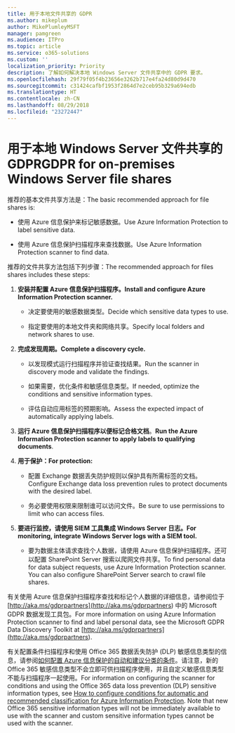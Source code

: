 ```yaml
---
title: 用于本地文件共享的 GDPR
ms.author: mikeplum
author: MikePlumleyMSFT
manager: pamgreen
ms.audience: ITPro
ms.topic: article
ms.service: o365-solutions
ms.custom: ''
localization_priority: Priority
description: 了解如何解决本地 Windows Server 文件共享中的 GDPR 要求。
ms.openlocfilehash: 29f79f05f4b23656e3262b717e4fa24d80d9d470
ms.sourcegitcommit: c31424cafbf1953f2864d7e2ceb95b329a694edb
ms.translationtype: HT
ms.contentlocale: zh-CN
ms.lasthandoff: 08/29/2018
ms.locfileid: "23272447"
---
```

# <a name="gdpr-for-on-premises-windows-server-file-shares"></a><span data-ttu-id="9f35d-103">用于本地 Windows Server 文件共享的 GDPR</span><span class="sxs-lookup"><span data-stu-id="9f35d-103">GDPR for on-premises Windows Server file shares</span></span>

<span data-ttu-id="9f35d-104">推荐的基本文件共享方法是：</span><span class="sxs-lookup"><span data-stu-id="9f35d-104">The basic recommended approach for file shares is:</span></span>

-   <span data-ttu-id="9f35d-105">使用 Azure 信息保护来标记敏感数据。</span><span class="sxs-lookup"><span data-stu-id="9f35d-105">Use Azure Information Protection to label sensitive data.</span></span>

-   <span data-ttu-id="9f35d-106">使用 Azure 信息保护扫描程序来查找数据。</span><span class="sxs-lookup"><span data-stu-id="9f35d-106">Use Azure Information Protection scanner to find data.</span></span>

<span data-ttu-id="9f35d-107">推荐的文件共享方法包括下列步骤：</span><span class="sxs-lookup"><span data-stu-id="9f35d-107">The recommended approach for files shares includes these steps:</span></span>

1.  <span data-ttu-id="9f35d-108">**安装并配置 Azure 信息保护扫描程序。**</span><span class="sxs-lookup"><span data-stu-id="9f35d-108">**Install and configure Azure Information Protection scanner.**</span></span>

    -   <span data-ttu-id="9f35d-109">决定要使用的敏感数据类型。</span><span class="sxs-lookup"><span data-stu-id="9f35d-109">Decide which sensitive data types to use.</span></span>

    -   <span data-ttu-id="9f35d-110">指定要使用的本地文件夹和网络共享。</span><span class="sxs-lookup"><span data-stu-id="9f35d-110">Specify local folders and network shares to use.</span></span>

2.  <span data-ttu-id="9f35d-111">**完成发现周期。**</span><span class="sxs-lookup"><span data-stu-id="9f35d-111">**Complete a discovery cycle.**</span></span>

    -   <span data-ttu-id="9f35d-112">以发现模式运行扫描程序并验证查找结果。</span><span class="sxs-lookup"><span data-stu-id="9f35d-112">Run the scanner in discovery mode and validate the findings.</span></span>

    -   <span data-ttu-id="9f35d-113">如果需要，优化条件和敏感信息类型。</span><span class="sxs-lookup"><span data-stu-id="9f35d-113">If needed, optimize the conditions and sensitive information types.</span></span>

    -   <span data-ttu-id="9f35d-114">评估自动应用标签的预期影响。</span><span class="sxs-lookup"><span data-stu-id="9f35d-114">Assess the expected impact of automatically applying labels.</span></span>

3.  <span data-ttu-id="9f35d-115">**运行 Azure 信息保护扫描程序以便标记合格文档**。</span><span class="sxs-lookup"><span data-stu-id="9f35d-115">**Run the Azure Information Protection scanner to apply labels to qualifying documents**.</span></span>

4.  <span data-ttu-id="9f35d-116">**用于保护：**</span><span class="sxs-lookup"><span data-stu-id="9f35d-116">**For protection:**</span></span>

    -   <span data-ttu-id="9f35d-117">配置 Exchange 数据丢失防护规则以保护具有所需标签的文档。</span><span class="sxs-lookup"><span data-stu-id="9f35d-117">Configure Exchange data loss prevention rules to protect documents with the desired label.</span></span>

    -   <span data-ttu-id="9f35d-118">务必要使用权限来限制谁可以访问文件。</span><span class="sxs-lookup"><span data-stu-id="9f35d-118">Be sure to use permissions to limit who can access files.</span></span>

5.  <span data-ttu-id="9f35d-119">**要进行监控，请使用 SIEM 工具集成 Windows Server 日志。**</span><span class="sxs-lookup"><span data-stu-id="9f35d-119">**For monitoring, integrate Windows Server logs with a SIEM tool.**</span></span>

    -   <span data-ttu-id="9f35d-p101">要为数据主体请求查找个人数据，请使用 Azure 信息保护扫描程序。还可以配置 SharePoint Server 搜索以爬网文件共享。</span><span class="sxs-lookup"><span data-stu-id="9f35d-p101">To find personal data for data subject requests, use Azure Information Protection scanner. You can also configure SharePoint Server search to crawl file shares.</span></span>

<span data-ttu-id="9f35d-122">有关使用 Azure 信息保护扫描程序查找和标记个人数据的详细信息，请参阅位于 [http://aka.ms/gdprpartners](<http://aka.ms/gdprpartners>) 中的 Microsoft GDPR 数据发现工具包。</span><span class="sxs-lookup"><span data-stu-id="9f35d-122">For more information on using Azure Information Protection scanner to find and label personal data, see the Microsoft GDPR Data Discovery Toolkit at [http://aka.ms/gdprpartners](<http://aka.ms/gdprpartners>).</span></span>

<span data-ttu-id="9f35d-p102">有关配置条件扫描程序和使用 Office 365 数据丢失防护 (DLP) 敏感信息类型的信息，请参阅[如何配置 Azure 信息保护的自动和建议分类的条件](https://docs.microsoft.com/zh-CN/information-protection/deploy-use/configure-policy-classification)。请注意，新的 Office 365 敏感信息类型不会立即可供扫描程序使用，并且自定义敏感信息类型不能与扫描程序一起使用。</span><span class="sxs-lookup"><span data-stu-id="9f35d-p102">For information on configuring the scanner for conditions and using the Office 365 data loss prevention (DLP) sensitive information types, see [How to configure conditions for automatic and recommended classification for Azure Information Protection](https://docs.microsoft.com/zh-CN/information-protection/deploy-use/configure-policy-classification). Note that new Office 365 sensitive information types will not be immediately available to use with the scanner and custom sensitive information types cannot be used with the scanner.</span></span>
